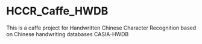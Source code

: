 # HCCR_Caffe_HWDB
This is a caffe project for Handwritten Chinese Character Recognition based on Chinese handwriting databases CASIA-HWDB 
